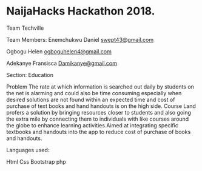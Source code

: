 # NaijaHacks Hackathon 2018.
Team Techville

Team Members:
Enemchukwu Daniel swept43@gmail.com

Ogbogu Helen ogboguhelen4@gmail.com

Adekanye Fransisca Damikanye@gmail.com

Section: Education

Problem
The rate at which information is searched out daily by students on the net is alarming and could also be time consuming especially when desired solutions are not found within an expected time and cost of purchase of text books and hand handouts is on the high side.
Course Land profers a solution by bringing resources closer to students and also going the extra mile by connecting them to individuals with like courses around the globe to enhance learning activities.Aimed at integrating specific textbooks and handouts into the app to reduce cost of purchase of books and handouts.

Languages used:

Html Css Bootstrap php
